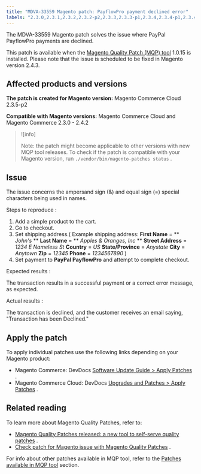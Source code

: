 ```yaml
---
title: "MDVA-33559 Magento patch: PayflowPro payment declined error"
labels: "2.3.0,2.3.1,2.3.2,2.3.2-p2,2.3.3,2.3.3-p1,2.3.4,2.3.4-p1,2.3.4-p2,2.3.5,2.3.5-p1,2.3.5-p2,2.3.6,2.4.0,2.4.0-p1,2.4.1,2.4.1-p1,2.4.2,MQP 1.0.15,MQP patches,Magento Commerce,Magento Commerce Cloud,Magento Quality Patches,PayPal PayflowPro,ampersand sign,equal sign,error,payment declined"
---
```


The MDVA-33559 Magento patch solves the issue where PayPal PayflowPro payments are declined.

This patch is available when the [Magento Quality Patch (MQP) tool](https://devdocs.magento.com/guides/v2.4/comp-mgr/patching.html#mqp) 1.0.15 is installed. Please note that the issue is scheduled to be fixed in Magento version 2.4.3.

## Affected products and versions

 **The patch is created for Magento version:** Magento Commerce Cloud 2.3.5-p2

 **Compatible with Magento versions:** Magento Commerce Cloud and Magento Commerce 2.3.0 - 2.4.2

>![info]
>
>Note: the patch might become applicable to other versions with new MQP tool releases. To check if the patch is compatible with your Magento version, run `./vendor/bin/magento-patches status` .

## Issue

The issue concerns the ampersand sign (&) and equal sign (=) special characters being used in names.

 <span class="wysiwyg-underline">Steps to reproduce</span> :

1. Add a simple product to the cart.
1. Go to checkout.
1. Set shipping address.( Example shipping address: **First Name** = ** *John's* **  **Last Name** = ** *Apples & Oranges, Inc* **  **Street Address** = *1234 E Nameless St*  **Country** = *US*  **State/Province** = *Anystate*  **City** = *Anytown*  **Zip** = *12345*  **Phone** = *1234567890* )
1. Set payment to **PayPal PayflowPro** and attempt to complete checkout.

 <span class="wysiwyg-underline">Expected results</span> :

The transaction results in a successful payment or a correct error message, as expected.

 <span class="wysiwyg-underline">Actual results</span> :

The transaction is declined, and the customer receives an email saying, "Transaction has been Declined."

## Apply the patch

To apply individual patches use the following links depending on your Magento product:

* Magento Commerce: DevDocs [Software Update Guide > Apply Patches](https://devdocs.magento.com/guides/v2.4/comp-mgr/patching.html) .
* Magento Commerce Cloud: DevDocs [Upgrades and Patches > Apply Patches](https://devdocs.magento.com/cloud/project/project-patch.html) .

## Related reading

To learn more about Magento Quality Patches, refer to:

* [Magento Quality Patches released: a new tool to self-serve quality patches](https://support.magento.com/hc/en-us/articles/360047139492) .
* [Check patch for Magento issue with Magento Quality Patches](https://support.magento.com/hc/en-us/articles/360047125252) .

For info about other patches available in MQP tool, refer to the [Patches available in MQP tool](https://support.magento.com/hc/en-us/sections/360010506631-Patches-available-in-MQP-tool-) section.